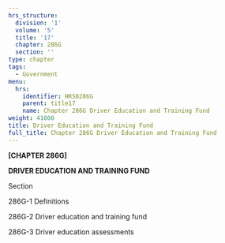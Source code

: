 ```yaml
---
hrs_structure:
  division: '1'
  volume: '5'
  title: '17'
  chapter: 286G
  section: ''
type: chapter
tags:
  - Government
menu:
  hrs:
    identifier: HRS0286G
    parent: title17
    name: Chapter 286G Driver Education and Training Fund
weight: 41000
title: Driver Education and Training Fund
full_title: Chapter 286G Driver Education and Training Fund
---
```

**[CHAPTER 286G]**

**DRIVER EDUCATION AND TRAINING FUND**

Section

286G-1 Definitions

286G-2 Driver education and training fund

286G-3 Driver education assessments